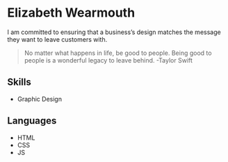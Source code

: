 # Elizabeth Wearmouth

I am committed to ensuring that a business’s design matches the message they want to leave customers with.

> No matter what happens in life, be good to people. Being good to people is a wonderful legacy to leave behind. -Taylor Swift

## Skills
* Graphic Design

## Languages
* HTML
* CSS
* JS
